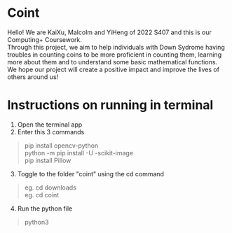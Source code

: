 # Coint
Hello! We are KaiXu, Malcolm and YiHeng of 2022 S407 and this is our Computing+ Coursework.  
Through this project, we aim to help individuals with Down Sydrome having troubles in counting coins to be more proficient in counting them, learning more about them and to understand some basic mathematical functions.
We hope our project will create a positive impact and improve the lives of others around us!

# Instructions on running in terminal
1. Open the terminal app
2. Enter this 3 commands
> pip install opencv-python  
> python -m pip install -U -scikit-image  
> pip install Pillow  
3. Toggle to the folder "coint" using the cd command
> eg. cd downloads  
> eg. cd coint
4. Run the python file  
> python3 <file name.py>
 
